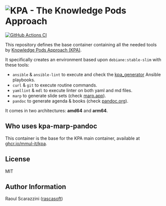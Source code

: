 # ![KPA - The Knowledge Pods Approach](./images/kpa-github-header.png)

[![GitHub Actions CI](https://github.com/mmul-it/kpa-marp-pandoc/actions/workflows/main.yml/badge.svg?event=push)](https://github.com/mmul-it/kpa-marp-pandoc/actions/workflows/main.yml)

This repository defines the base container containing all the needed tools by
[Knowledge Pods Approach (KPA)](https://github.com/mmul-it/kpa).

It specifically creates an environment based upon `debiane:stable-slim`
with these tools:

- `ansible` & `ansible-lint` to execute and check the 
  [kpa_generator](https://github.com/mmul-it/kpa_generator) Ansible playbooks.
- `curl` & `git` to execute routine commands.
- `yamllint` & `mdl` to execute linter on both yaml and md files.
- `marp` to generate slide sets (check [marp.app](https://marp.app/)).
- `pandoc` to generate agenda & books (check [pandoc.org](https://pandoc.org/)).

It comes in two architectures: **amd64** and **arm64**.

## Who uses kpa-marp-pandoc

This container is the base for the KPA main container, available at
[ghcr.io/mmul-it/kpa](https://ghcr.io/mmul-it/kpa).

## License

MIT

## Author Information

Raoul Scarazzini ([rascasoft](https://github.com/rascasoft))
